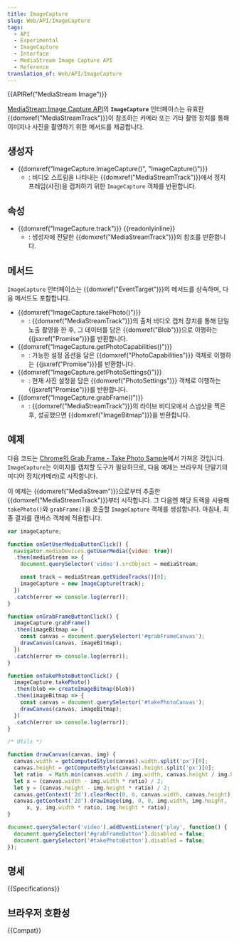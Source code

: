 ```yaml
---
title: ImageCapture
slug: Web/API/ImageCapture
tags:
  - API
  - Experimental
  - ImageCapture
  - Interface
  - MediaStream Image Capture API
  - Reference
translation_of: Web/API/ImageCapture
---
```

{{APIRef("MediaStream Image")}}

[MediaStream Image Capture API](/ko/docs/Web/API/MediaStream_Image_Capture_API)의 **`ImageCapture`** 인터페이스는 유효한 {{domxref("MediaStreamTrack")}}이 참조하는 카메라 또는 기타 촬영 장치를 통해 이미지나 사진을 촬영하기 위한 메서드를 제공합니다.

## 생성자

- {{domxref("ImageCapture.ImageCapture()", "ImageCapture()")}}
  - : 비디오 스트림을 나타내는 {{domxref("MediaStreamTrack")}}에서 정지 프레임(사진)을 캡처하기 위한 `ImageCapture` 객체를 반환합니다.

## 속성

- {{domxref("ImageCapture.track")}} {{readonlyinline}}
  - : 생성자에 전달한 {{domxref("MediaStreamTrack")}}의 참조를 반환합니다.

## 메서드

`ImageCapture` 인터페이스는 {{domxref("EventTarget")}}의 메서드를 상속하며, 다음 메서드도 포함합니다.

- {{domxref("ImageCapture.takePhoto()")}}
  - : {{domxref("MediaStreamTrack")}}의 출처 비디오 캡처 장치를 통해 단일 노출 촬영을 한 후, 그 데이터를 담은 {{domxref("Blob")}}으로 이행하는 {{jsxref("Promise")}}를 반환합니다.
- {{domxref("ImageCapture.getPhotoCapabilities()")}}
  - : 가능한 설정 옵션을 담은 {{domxref("PhotoCapabilities")}} 객체로 이행하는 {{jsxref("Promise")}}를 반환합니다.
- {{domxref("ImageCapture.getPhotoSettings()")}}
  - : 현재 사진 설정을 담은 {{domxref("PhotoSettings")}} 객체로 이행하는 {{jsxref("Promise")}}를 반환합니다.
- {{domxref("ImageCapture.grabFrame()")}}
  - : {{domxref("MediaStreamTrack")}}의 라이브 비디오에서 스냅샷을 찍은 후, 성공했으면 {{domxref("ImageBitmap")}}을 반환합니다.

## 예제

다음 코드는 [Chrome의 Grab Frame - Take Photo Sample](https://googlechrome.github.io/samples/image-capture/grab-frame-take-photo.html)에서 가져온 것입니다. `ImageCapture`는 이미지를 캡처할 도구가 필요하므로, 다음 예제는 브라우저 단말기의 미디어 장치(카메라)로 시작합니다.

이 예제는 {{domxref("MediaStream")}}으로부터 추출한 {{domxref("MediaStreamTrack")}}부터 시작합니다. 그 다음엔 해당 트랙을 사용해 `takePhoto()`와 `grabFrame()`을 호출할 `ImageCapture` 객체를 생성합니다. 마침내, 최종 결과를 캔버스 객체에 적용합니다.

```js
var imageCapture;

function onGetUserMediaButtonClick() {
  navigator.mediaDevices.getUserMedia({video: true})
  .then(mediaStream => {
    document.querySelector('video').srcObject = mediaStream;

    const track = mediaStream.getVideoTracks()[0];
    imageCapture = new ImageCapture(track);
  })
  .catch(error => console.log(error));
}

function onGrabFrameButtonClick() {
  imageCapture.grabFrame()
  .then(imageBitmap => {
    const canvas = document.querySelector('#grabFrameCanvas');
    drawCanvas(canvas, imageBitmap);
  })
  .catch(error => console.log(error));
}

function onTakePhotoButtonClick() {
  imageCapture.takePhoto()
  .then(blob => createImageBitmap(blob))
  .then(imageBitmap => {
    const canvas = document.querySelector('#takePhotoCanvas');
    drawCanvas(canvas, imageBitmap);
  })
  .catch(error => console.log(error));
}

/* Utils */

function drawCanvas(canvas, img) {
  canvas.width = getComputedStyle(canvas).width.split('px')[0];
  canvas.height = getComputedStyle(canvas).height.split('px')[0];
  let ratio  = Math.min(canvas.width / img.width, canvas.height / img.height);
  let x = (canvas.width - img.width * ratio) / 2;
  let y = (canvas.height - img.height * ratio) / 2;
  canvas.getContext('2d').clearRect(0, 0, canvas.width, canvas.height);
  canvas.getContext('2d').drawImage(img, 0, 0, img.width, img.height,
      x, y, img.width * ratio, img.height * ratio);
}

document.querySelector('video').addEventListener('play', function() {
  document.querySelector('#grabFrameButton').disabled = false;
  document.querySelector('#takePhotoButton').disabled = false;
});
```

## 명세

{{Specifications}}

## 브라우저 호환성

{{Compat}}
